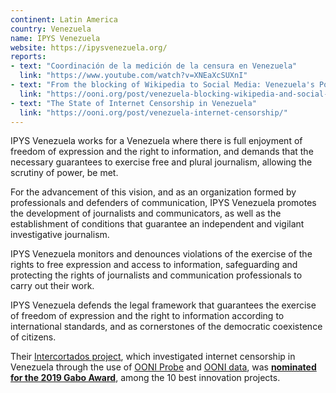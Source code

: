 ```yaml
---
continent: Latin America
country: Venezuela
name: IPYS Venezuela
website: https://ipysvenezuela.org/
reports:
- text: "Coordinación de la medición de la censura en Venezuela"
  link: "https://www.youtube.com/watch?v=XNEaXcSUXnI"
- text: "From the blocking of Wikipedia to Social Media: Venezuela's Political Crisis"
  link: "https://ooni.org/post/venezuela-blocking-wikipedia-and-social-media-2019/"
- text: "The State of Internet Censorship in Venezuela"
  link: "https://ooni.org/post/venezuela-internet-censorship/"
---
```


IPYS Venezuela works for a Venezuela where there is full enjoyment of freedom of expression and the right to information, and demands that the necessary guarantees to exercise free and plural journalism, allowing the scrutiny of power, be met.

For the advancement of this vision, and as an organization formed by professionals and defenders of communication, IPYS Venezuela promotes the development of journalists and communicators, as well as the establishment of conditions that guarantee an independent and vigilant investigative journalism.

IPYS Venezuela monitors and denounces violations of the exercise of the rights to free expression and access to information, safeguarding and protecting the rights of journalists and communication professionals to carry out their work.

IPYS Venezuela defends the legal framework that guarantees the exercise of freedom of expression and the right to information according to international standards, and as cornerstones of the democratic coexistence of citizens.

Their [Intercortados project](https://ipysvenezuela.org/intercortados/), which investigated internet censorship in Venezuela through the use of [OONI Probe](https://ooni.org/install/) and [OONI data](https://ooni.org/data/), was **[nominated for the 2019 Gabo Award](https://premioggm.org/premio-gabo/edicion/2019/nominados/)**, among the 10 best innovation projects.
